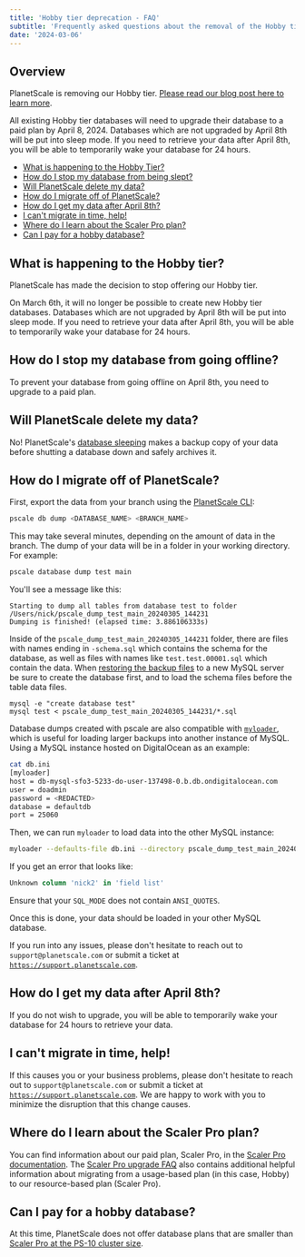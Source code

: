 ```yaml
---
title: 'Hobby tier deprecation - FAQ'
subtitle: 'Frequently asked questions about the removal of the Hobby tier.'
date: '2024-03-06'
---
```


## Overview

PlanetScale is removing our Hobby tier. [Please read our blog post here to learn more](/blog/planetscale-forever).

All existing Hobby tier databases will need to upgrade their database to a paid plan by April 8, 2024. Databases which are not upgraded by April 8th will be put into sleep mode. If you need to retrieve your data after April 8th, you will be able to temporarily wake your database for 24 hours.

- [What is happening to the Hobby Tier?](#what-is-happening-to-the-hobby-tier-)
- [How do I stop my database from being slept?](#how-do-i-stop-my-database-from-going-offline-)
- [Will PlanetScale delete my data?](#will-planetscale-delete-my-data-)
- [How do I migrate off of PlanetScale?](#how-do-i-migrate-off-of-planetscale-)
- [How do I get my data after April 8th?](#how-do-i-get-my-data-after-april-8th-)
- [I can't migrate in time, help!](#i-can-t-migrate-in-time-help-)
- [Where do I learn about the Scaler Pro plan?](#where-do-i-learn-about-the-scaler-pro-plan-)
- [Can I pay for a hobby database?](#can-i-pay-for-a-hobby-database-)

## What is happening to the Hobby tier?

PlanetScale has made the decision to stop offering our Hobby tier.

On March 6th, it will no longer be possible to create new Hobby tier databases. Databases which are not upgraded by April 8th will be put into sleep mode. If you need to retrieve your data after April 8th, you will be able to temporarily wake your database for 24 hours.

## How do I stop my database from going offline?

To prevent your database from going offline on April 8th, you need to upgrade to a paid plan.

## Will PlanetScale delete my data?

No! PlanetScale's [database sleeping](/docs/concepts/database-sleeping) makes a backup copy of your data before shutting a database down and safely archives it.

## How do I migrate off of PlanetScale?

First, export the data from your branch using the [PlanetScale CLI](/docs/concepts/planetscale-environment-setup):

```bash
pscale db dump <DATABASE_NAME> <BRANCH_NAME>
```

This may take several minutes, depending on the amount of data in the branch. The dump of your data will be in a folder in your working directory. For example:

```bash
pscale database dump test main
```

You'll see a message like this:

```
Starting to dump all tables from database test to folder /Users/nick/pscale_dump_test_main_20240305_144231
Dumping is finished! (elapsed time: 3.886106333s)
```

Inside of the `pscale_dump_test_main_20240305_144231` folder, there are files with names ending in `-schema.sql` which contains the schema for the database, as well as files with names like `test.test.00001.sql` which contain the data. When [restoring the backup files](https://dev.mysql.com/doc/refman/8.0/en/reloading-sql-format-dumps.html) to a new MySQL server be sure to create the database first, and to load the schema files before the table data files.

```
mysql -e "create database test"
mysql test < pscale_dump_test_main_20240305_144231/*.sql
```

Database dumps created with pscale are also compatible with [`myloader`](https://github.com/mydumper/mydumper), which is useful for loading larger backups into another instance of MySQL. Using a MySQL instance hosted on DigitalOcean as an example:

```bash
cat db.ini
[myloader]
host = db-mysql-sfo3-5233-do-user-137498-0.b.db.ondigitalocean.com
user = doadmin
password = <REDACTED>
database = defaultdb
port = 25060
```

Then, we can run `myloader` to load data into the other MySQL instance:

```bash
myloader --defaults-file db.ini --directory pscale_dump_test_main_20240305_144231/
```

If you get an error that looks like:

```sql
Unknown column 'nick2' in 'field list'
```

Ensure that your `SQL_MODE` does not contain `ANSI_QUOTES`.

Once this is done, your data should be loaded in your other MySQL database.

If you run into any issues, please don't hesitate to reach out to `support@planetscale.com` or submit a ticket at [`https://support.planetscale.com`](https://support.planetscale.com).

## How do I get my data after April 8th?

If you do not wish to upgrade, you will be able to temporarily wake your database for 24 hours to retrieve your data.

## I can't migrate in time, help!

If this causes you or your business problems, please don't hesitate to reach out to `support@planetscale.com` or submit a ticket at [`https://support.planetscale.com`](https://support.planetscale.com). We are happy
to work with you to minimize the disruption that this change causes.

## Where do I learn about the Scaler Pro plan?

You can find information about our paid plan, Scaler Pro, in the [Scaler Pro documentation](/docs/concepts/planetscale-plans#scaler-pro). The [Scaler Pro upgrade FAQ](/docs/concepts/scaler-pro-upgrade-faq) also contains additional helpful information about migrating from a usage-based plan (in this case, Hobby) to our resource-based plan (Scaler Pro).

## Can I pay for a hobby database?

At this time, PlanetScale does not offer database plans that are smaller than [Scaler Pro at the PS-10 cluster size](/docs/concepts/planetscale-plans).
